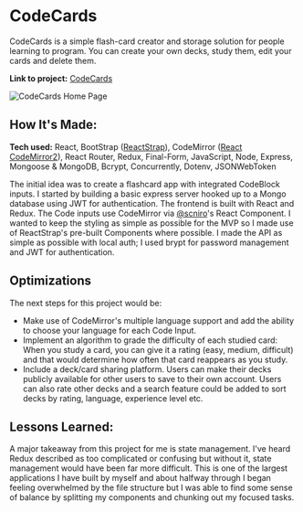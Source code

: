 # CodeCards

CodeCards is a simple flash-card creator and storage solution for people learning to program. You can create your own decks, study them, edit your cards and delete them.

**Link to project:** [CodeCards](https://code-cards.herokuapp.com/)

![CodeCards Home Page](https://i.ibb.co/Pwf6hFj/Code-Cards-Home-Page.jpg)

## How It's Made:

**Tech used:** React, BootStrap ([ReactStrap](https://github.com/reactstrap/reactstrap)), CodeMirror ([React CodeMirror2](https://github.com/scniro/react-codemirror2)), React Router, Redux, Final-Form, JavaScript, Node, Express, Mongoose & MongoDB, Bcrypt, Concurrently, Dotenv, JSONWebToken

The initial idea was to create a flashcard app with integrated CodeBlock inputs. I started by building a basic express server hooked up to a Mongo database using JWT for authentication. The frontend is built with React and Redux. The Code inputs use CodeMirror via [@scniro](https://github.com/scniro)'s React Component. I wanted to keep the styling as simple as possible for the MVP so I made use of ReactStrap's pre-built Components where possible. I made the API as simple as possible with local auth; I used brypt for password management and JWT for authentication.

## Optimizations

The next steps for this project would be:

- Make use of CodeMirror's multiple language support and add the ability to choose your language for each Code Input.
- Implement an algorithm to grade the difficulty of each studied card: When you study a card, you can give it a rating (easy, medium, difficult) and that would determine how often that card reappears as you study.
- Include a deck/card sharing platform. Users can make their decks publicly available for other users to save to their own account. Users can also rate other decks and a search feature could be added to sort decks by rating, language, experience level etc.

## Lessons Learned:

A major takeaway from this project for me is state management. I've heard Redux described as too complicated or confusing but without it, state management would have been far more difficult. This is one of the largest applications I have built by myself and about halfway through I began feeling overwhelmed by the file structure but I was able to find some sense of balance by splitting my components and chunking out my focused tasks.
